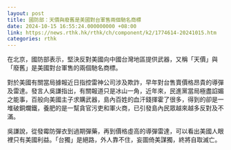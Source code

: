 ```yaml
---
layout: post
title: 國防部：天價與廢舊是美國對台軍售兩個馳名商標
date: 2024-10-15 16:55:24.000000000 +08:00
link: https://news.rthk.hk/rthk/ch/component/k2/1774614-20241015.htm
categories: rthk
---
```


在北京，國防部表示，堅決反對美國向中國台灣地區提供武器，又稱「天價」與「廢舊」是美國對台軍售的兩個馳名商標。

對於美國有關當局據報近日指控雷神公司涉及欺詐，早年對台售賣價格昂貴的導彈及雷達。發言人吳謙指出，有關報道只是冰山一角，近年來，民進黨當局極盡諂媚之能事，百般向美國主子求購武器，島內百姓的血汗錢揮霍了很多，得到的卻是一堆破銅爛鐵，養肥的是一幫貪官污吏和軍火商，已引發島內民眾越來越多反對及不滿。

吳謙說，從發霉防彈衣到過期彈藥，再到價格虛高的導彈雷達，可以看出美國人眼裡只有美國利益。「台獨」是絕路，外人靠不住，妄圖倚美謀獨，終將自取滅亡。
